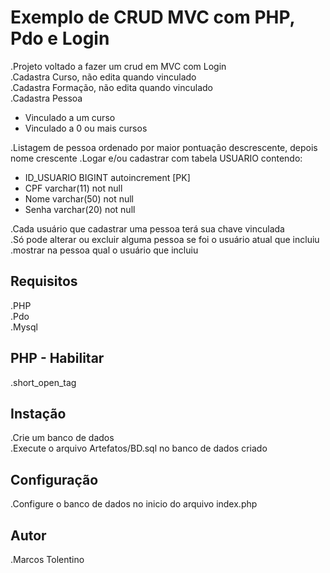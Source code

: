 # Exemplo de CRUD MVC com PHP, Pdo e Login

.Projeto voltado a fazer um crud em MVC com Login  
.Cadastra Curso, não edita quando vinculado  
.Cadastra Formação, não edita quando vinculado  
.Cadastra Pessoa  
 - Vinculado a um curso 
 - Vinculado a 0 ou mais cursos  

.Listagem de pessoa ordenado por maior pontuação descrescente, depois nome crescente
.Logar e/ou cadastrar com tabela USUARIO contendo:  
 - ID_USUARIO BIGINT autoincrement [PK]
 - CPF varchar(11) not null
 - Nome varchar(50) not null  
 - Senha  varchar(20) not null   
  
.Cada usuário que cadastrar uma pessoa terá sua chave vinculada  
.Só pode alterar ou excluir alguma pessoa se foi o usuário atual que incluiu  
.mostrar na pessoa qual o usuário que incluiu  
  
## Requisitos  
  
.PHP  
.Pdo  
.Mysql  

## PHP - Habilitar

.short_open_tag

## Instação

.Crie um banco de dados  
.Execute o arquivo Artefatos/BD.sql no banco de dados criado

## Configuração

.Configure o banco de dados no inicio do arquivo index.php

## Autor

.Marcos Tolentino
